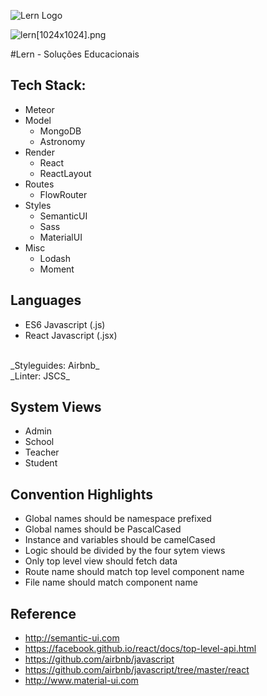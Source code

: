 ![Lern Logo](lern-app/public/images/logo/mipmap-xxxhdpi/ic_launcher.png)

![lern[1024x1024].png](https://bitbucket.org/repo/gEe6a6/images/1930763102-lern%5B1024x1024%5D.png)

#Lern - Soluções Educacionais

## Tech Stack:
- Meteor
- Model
  - MongoDB
  - Astronomy
- Render
  - React
  - ReactLayout
- Routes
  - FlowRouter
- Styles
  - SemanticUI
  - Sass
  - MaterialUI
- Misc
  - Lodash
  - Moment

## Languages
- ES6 Javascript (.js)
- React Javascript (.jsx)
<br>
_Styleguides: Airbnb_
<br>
_Linter: JSCS_

## System Views
- Admin
- School
- Teacher
- Student

## Convention Highlights
- Global names should be namespace prefixed
- Global names should be PascalCased
- Instance and variables should be camelCased
- Logic should be divided by the four sytem views
- Only top level view should fetch data
- Route name should match top level component name
- File name should match component name

## Reference
- http://semantic-ui.com
- https://facebook.github.io/react/docs/top-level-api.html
- https://github.com/airbnb/javascript
- https://github.com/airbnb/javascript/tree/master/react
- http://www.material-ui.com
